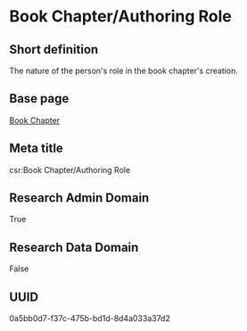 # Book Chapter/Authoring Role
## Short definition
The nature of the person's role in the book chapter's creation.
## Base page
[Book Chapter](../../Objects/Book%20Chapter.md)
## Meta title
csr:Book Chapter/Authoring Role
## Research Admin Domain
True
## Research Data Domain
False
## UUID
0a5bb0d7-f37c-475b-bd1d-8d4a033a37d2
